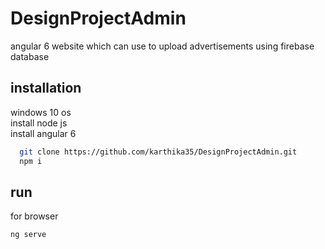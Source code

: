 # DesignProjectAdmin
angular 6 website which can use to upload advertisements using firebase database

## installation
windows 10 os <br>
install node js<br>
install angular 6<br>

 ```bash
   git clone https://github.com/karthika35/DesignProjectAdmin.git
   npm i
```

## run
for browser 
   ```bash
   ng serve
 ```


